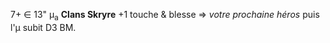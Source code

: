 7+ ∈ 13" μ<sub>a</sub> __Clans Skryre__ +1 touche & blesse => _votre prochaine héros_ puis l'μ subit D3 BM.